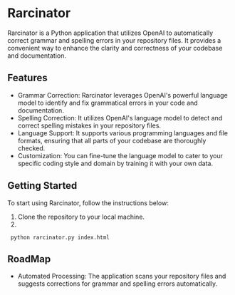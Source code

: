# Rarcinator

Rarcinator is a Python application that utilizes OpenAI to automatically correct grammar and spelling errors in your repository files. It provides a convenient way to enhance the clarity and correctness of your codebase and documentation.

## Features

- Grammar Correction: Rarcinator leverages OpenAI's powerful language model to identify and fix grammatical errors in your code and documentation.
- Spelling Correction: It utilizes OpenAI's language model to detect and correct spelling mistakes in your repository files.
- Language Support: It supports various programming languages and file formats, ensuring that all parts of your codebase are thoroughly checked.
- Customization: You can fine-tune the language model to cater to your specific coding style and domain by training it with your own data.

## Getting Started

To start using Rarcinator, follow the instructions below:

1. Clone the repository to your local machine.
2. 

```# run the script on a HTML file
 python rarcinator.py index.html
```





## RoadMap
- Automated Processing: The application scans your repository files and suggests corrections for grammar and spelling errors automatically.
